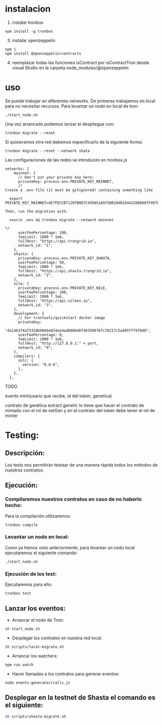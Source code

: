 # instalacion

1. instalar tronbox

```
npm install -g tronbox
```

3. instalar openzeppelin

```
npm i
npm install @openzeppelin/contracts
```

4. reemplazar todas las funciones isContract por isContractTron desde visual Studio en la carpeta node_modules/@openzeppelin

# uso

Se puede trabajar en diferentes networks. De primeras trabajamos en local para no necesitar recursos. Para levantar un nodo en local de tron:

```
./start_node.sh
```

Una vez arrancado podemos lanzar el despliegue con:

```
tronbox migrate --reset
```

Si quisieramos otra red debemos especificarlo de la siguiente forma:

```
tronbox migrate --reset --network shata
```

Las configuraciones de las redes se introducen en tronbox.js

```
networks: {
    mainnet: {
      // Don't put your private key here:
      privateKey: process.env.PRIVATE_KEY_MAINNET,
      /*
Create a .env file (it must be gitignored) containing something like

  export PRIVATE_KEY_MAINNET=4E7FECCB71207B867C495B51A9758B104B1D4422088A87F4978BE64636656243

Then, run the migration with:

  source .env && tronbox migrate --network mainnet

*/
      userFeePercentage: 100,
      feeLimit: 1000 * 1e6,
      fullHost: "https://api.trongrid.io",
      network_id: "1",
    },
    shasta: {
      privateKey: process.env.PRIVATE_KEY_SHASTA,
      userFeePercentage: 50,
      feeLimit: 1000 * 1e6,
      fullHost: "https://api.shasta.trongrid.io",
      network_id: "2",
    },
    nile: {
      privateKey: process.env.PRIVATE_KEY_NILE,
      userFeePercentage: 100,
      feeLimit: 1000 * 1e6,
      fullHost: "https://api.nileex.io",
      network_id: "3",
    },
    development: {
      // For trontools/quickstart docker image
      privateKey:
        "da146374a75310b9666e834ee4ad0866d6f4035967bfc76217c5a495fff9f0d0",
      userFeePercentage: 0,
      feeLimit: 1000 * 1e6,
      fullHost: "http://127.0.0.1:" + port,
      network_id: "9",
    },
    compilers: {
      solc: {
        version: "0.8.6",
      },
    },
  },
```

TODO

evento mint(usario que recibe, id del token, genetica)

contrato de genética extract genetic lo tiene que hacer el contrato de mintado con el rol de setGen y en el contrato del token debe tener el rol de minter

# Testing:

## Descripción:

Los tests nos permitirán testear de una manera rápida todos los métodos de nuestros contratos.

## Ejecución:

### Compilaremos nuestros contratos en caso de no haberlo hecho:

Para la compilación utilizaremos:

```
tronbox compile
```

### Levantar un nodo en local:

Como ya hemos visto anteriormente, para levantar un nodo local ejecutaremos el siguiente comando:

```
./start_node.sh
```

### Ejecución de los test:

Ejecutaremos para ello:

```
tronbox test
```

## Lanzar los eventos:

- Arrancar el nodo de Tron:

```
sh start_node.sh
```

- Desplegar los contratos en nuestra red local:

```
sh scripts/local-migrate.sh
```

- Arrancar los watchers:

```
npm run watch
```

- Hacer llamadas a los contratos para generar eventos:

```
node events-generator/calls.js
```

## Desplegar en la testnet de Shasta el comando es el siguiente:

```sh
sh scripts/shasta-migrate.sh
```
